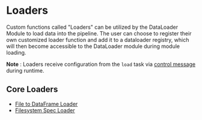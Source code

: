 <!--
SPDX-FileCopyrightText: Copyright (c) 2022-2023, NVIDIA CORPORATION & AFFILIATES. All rights reserved.
SPDX-License-Identifier: Apache-2.0

Licensed under the Apache License, Version 2.0 (the "License");
you may not use this file except in compliance with the License.
You may obtain a copy of the License at

http://www.apache.org/licenses/LICENSE-2.0

Unless required by applicable law or agreed to in writing, software
distributed under the License is distributed on an "AS IS" BASIS,
WITHOUT WARRANTIES OR CONDITIONS OF ANY KIND, either express or implied.
See the License for the specific language governing permissions and
limitations under the License.
-->

# Loaders

Custom functions called "Loaders" can be utilized by the DataLoader Module to load data into the pipeline. The user can choose to register their own customized loader function and add it to a dataloader registry, which will then become accessible to the DataLoader module during module loading.

**Note** :  Loaders receive configuration from the `load` task  via [control message](./../../source/control_message_guide.md) during runtime.

## Core Loaders

- [File to DataFrame Loader](./core/file_to_df_loader.md)
- [Filesystem Spec Loader](./core/fsspec_loader.md)
